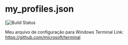 # my_profiles.json

[![Build Status](https://img.shields.io/badge/Windows%20Terminal-Profiles-green)



Meu arquivo de configuração para Windows Terminal
Link: https://github.com/microsoft/terminal
